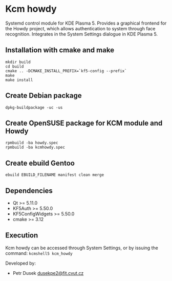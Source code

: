 Kcm howdy
===========

Systemd control module for KDE Plasma 5. Provides a graphical frontend for the Howdy
project, which allows authentication to system through face recognition.
Integrates in the System Settings dialogue in KDE Plasma 5.


Installation with cmake and make
------------
    mkdir build  
    cd build  
    cmake .. -DCMAKE_INSTALL_PREFIX=`kf5-config --prefix`
    make  
    make install  
    
Create Debian package
------------
    dpkg-buildpackage -uc -us
    
Create OpenSUSE package for KCM module and Howdy
------------
    rpmbuild -ba howdy.spec
    rpmbuild -ba kcmhowdy.spec   

Create ebuild Gentoo
------------
    ebuild EBUILD_FILENAME manifest clean merge

Dependencies
------------
*   Qt >= 5.11.0
*   KF5Auth >= 5.50.0
*   KF5ConfigWidgets >= 5.50.0
*   cmake >= 3.12

Execution
---------
Kcm howdy can be accessed through System Settings, or by issuing the command:
`kcmshell5 kcm_howdy`

Developed by:
* Petr Dusek <dusekpe2@fit.cvut.cz>
